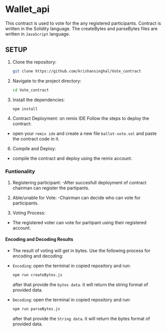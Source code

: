 # Wallet_api

This contract is used to vote for the any registered participants. Contract is written in the Solidity language. The createBytes and parseBytes files are written in `JavaScript` language.

## SETUP

1. Clone the repository:

   ```bash
   git clone https://github.com/krishansinghal/Vote_contract
   ```

2. Navigate to the project directory:

   ```bash
   cd Vote_contract
   ```

3. Install the dependencies:

   ```bash
   npm install
   ```

5. Contract Deployment: on remix IDE
Follow the steps to deploy the contract: 
- open your `remix ide` and create a new file `ballot-vote.sol` and paste the contract code in it.

6. Compile and Deploy:
- compile the contract  and deploy using the remix account.

### Funtionality

1. Registering participant:
-After succesfull deployment of contract chairman can register the partipants.

2. Able/unable for Vote:
-Chairman can decide who can vote for participants.

3. Voting Process: 
- The registered voter can vote for partipant using their registered account.

#### Encoding and Decoding Results
- The result of voting will get in bytes. Use the following process for encoding and decoding:

- `Encoding`: open the terminal in copied repository and run:
   ```bash
   npm run createBytes.js
   ```
   after that provide the `bytes data`. it will return the string format of provided data.


- `Decoding`: open the terminal in copied repository and run:
   ```bash
   npm run parseBytes.js
   ```
   after that provide the `String data`. it will return the bytes format of provided data.   



